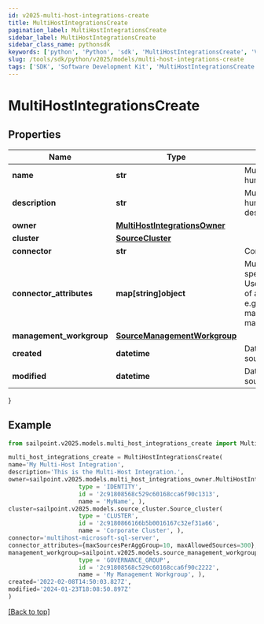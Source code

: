 ```yaml
---
id: v2025-multi-host-integrations-create
title: MultiHostIntegrationsCreate
pagination_label: MultiHostIntegrationsCreate
sidebar_label: MultiHostIntegrationsCreate
sidebar_class_name: pythonsdk
keywords: ['python', 'Python', 'sdk', 'MultiHostIntegrationsCreate', 'V2025MultiHostIntegrationsCreate'] 
slug: /tools/sdk/python/v2025/models/multi-host-integrations-create
tags: ['SDK', 'Software Development Kit', 'MultiHostIntegrationsCreate', 'V2025MultiHostIntegrationsCreate']
---
```


# MultiHostIntegrationsCreate


## Properties

Name | Type | Description | Notes
------------ | ------------- | ------------- | -------------
**name** | **str** | Multi-Host Integration's human-readable name. | [required]
**description** | **str** | Multi-Host Integration's human-readable description. | [required]
**owner** | [**MultiHostIntegrationsOwner**](multi-host-integrations-owner) |  | [required]
**cluster** | [**SourceCluster**](source-cluster) |  | [optional] 
**connector** | **str** | Connector script name. | [required]
**connector_attributes** | **map[string]object** | Multi-Host Integration specific configuration. User can add any number of additional attributes. e.g. maxSourcesPerAggGroup, maxAllowedSources etc. | [optional] 
**management_workgroup** | [**SourceManagementWorkgroup**](source-management-workgroup) |  | [optional] 
**created** | **datetime** | Date-time when the source was created | [optional] 
**modified** | **datetime** | Date-time when the source was last modified. | [optional] 
}

## Example

```python
from sailpoint.v2025.models.multi_host_integrations_create import MultiHostIntegrationsCreate

multi_host_integrations_create = MultiHostIntegrationsCreate(
name='My Multi-Host Integration',
description='This is the Multi-Host Integration.',
owner=sailpoint.v2025.models.multi_host_integrations_owner.MultiHostIntegrations_owner(
                    type = 'IDENTITY', 
                    id = '2c91808568c529c60168cca6f90c1313', 
                    name = 'MyName', ),
cluster=sailpoint.v2025.models.source_cluster.Source_cluster(
                    type = 'CLUSTER', 
                    id = '2c9180866166b5b0016167c32ef31a66', 
                    name = 'Corporate Cluster', ),
connector='multihost-microsoft-sql-server',
connector_attributes={maxSourcesPerAggGroup=10, maxAllowedSources=300},
management_workgroup=sailpoint.v2025.models.source_management_workgroup.Source_managementWorkgroup(
                    type = 'GOVERNANCE_GROUP', 
                    id = '2c91808568c529c60168cca6f90c2222', 
                    name = 'My Management Workgroup', ),
created='2022-02-08T14:50:03.827Z',
modified='2024-01-23T18:08:50.897Z'
)

```
[[Back to top]](#) 


